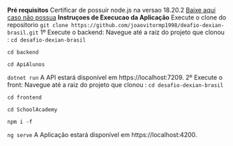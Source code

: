 **Pré requisitos**
 Certificar de possuir node.js na versao 18.20.2
 [Baixe aqui caso não possua](https://nodejs.org/en/download "Baixe aqui caso não possua")
**Instruçoes de Execucao da Aplicação**
Execute o clone do repositorio
`git clone https://github.com/joaovitormp1998/deafio-dexian-brasil.git`
1º Execute o backend:
Navegue até a raiz do projeto que clonou :
`cd desafio-dexian-brasil`

`cd backend`

`cd ApiAlunos`

`dotnet run`
A API estará disponível em https://localhost:7209.
2º Execute o front:
Navegue até a raiz do projeto que clonou :
`cd desafio-dexian-brasil`

`cd frontend`

`cd SchoolAcademy`

`npm i -f `

`ng serve`
A Aplicação estará disponível em https://localhost:4200.
